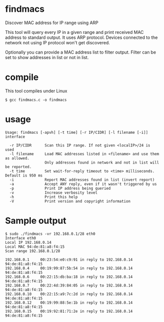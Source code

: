 findmacs
========

Discover MAC address for IP range using ARP

This tool will query every IP in a given range and print received MAC address to standard output. It uses ARP protocol. Devices connected to the network not using IP protocol won't get discovered.

Optionally you can provide a MAC address list to filter output. Filter can be set to show addresses in list or not in list.

compile
=======

This tool compiles under Linux

    $ gcc findmacs.c -o findmacs

usage
=====

    Usage: findmacs [-apvh] [-t time] [-r IP/CIDR] [-l filename [-i]] interface
    
      -r IP/CIDR      Scan this IP range. If not given <localIP>/24 is used
      -l filename     Load MAC addresses listed in <filename> and use them as allowed.
                      Only addresses found in network and not in list will be reported.
      -t time         Set wait-for-reply timeout to <time> milliseconds. Default is 950 ms
      -i              Report MAC addresses found in list (invert report)
      -a              Accept ANY reply, even if it wasn't triggered by us
      -p              Print IP address being queried
      -v              Increase verbosity level
      -h              Print this help
      -V              Print version and copyright information
 
Sample output
=============

    $ sudo ./findmacs -vr 192.168.0.1/28 eth0
    Interface eth0
    Local IP 192.168.0.14
    Local MAC 94:de:81:a8:f4:15
    Scan range 192.168.0.1/28
    
    192.168.0.1     00:23:54:e0:c9:91 in reply to 192.168.0.14     94:de:81:a8:f4:15
    192.168.0.4     00:19:99:87:5b:54 in reply to 192.168.0.14     94:de:81:a8:f4:15
    192.168.0.6     00:22:15:db:ba:18 in reply to 192.168.0.14     94:de:81:a8:f4:15
    192.168.0.7     00:22:4d:39:84:05 in reply to 192.168.0.14     94:de:81:a8:f4:15
    192.168.0.10    00:22:15:a9:7c:2d in reply to 192.168.0.14     94:de:81:a8:f4:15
    192.168.0.12    00:19:99:88:5e:1b in reply to 192.168.0.14     94:de:81:a8:f4:15
    192.168.0.15    00:19:92:81:71:2e in reply to 192.168.0.14     94:de:81:a8:f4:15
